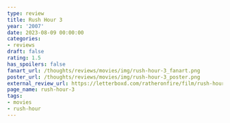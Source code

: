 ```yaml
---
type: review
title: Rush Hour 3
year: '2007'
date: 2023-08-09 00:00:00
categories:
- reviews
draft: false
rating: 1.5
has_spoilers: false
fanart_url: /thoughts/reviews/movies/img/rush-hour-3_fanart.png
poster_url: /thoughts/reviews/movies/img/rush-hour-3_poster.png
external_review_url: https://letterboxd.com/ratheronfire/film/rush-hour-3/
page_name: rush-hour-3
tags:
- movies
- rush-hour
---
```


